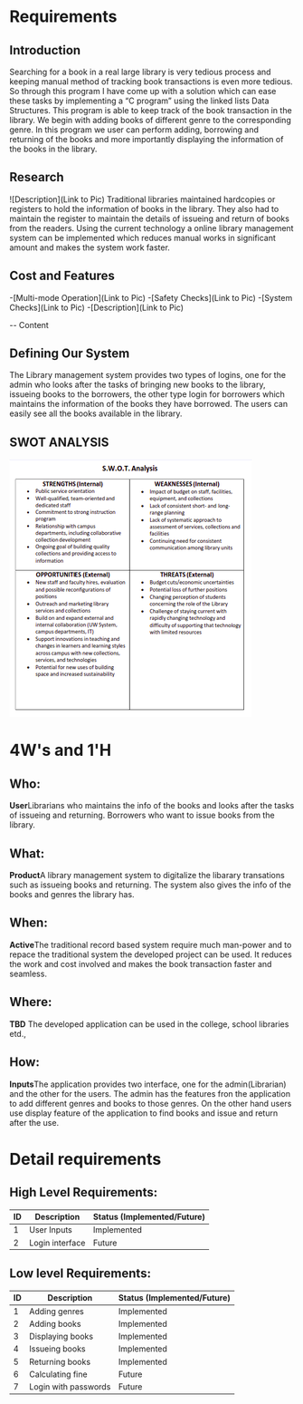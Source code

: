# Requirements
## Introduction
Searching for  a book in a real large library is very tedious process and keeping manual method of tracking book transactions is even more tedious. So through this program I have come up with a solution which can ease these tasks by implementing a “C program” using the linked lists Data Structures. This program is able to keep track of the book transaction in the library. We begin with adding  books of different genre to the corresponding genre.
In  this program we user can perform adding, borrowing  and returning of the books and more importantly displaying the information of the books in the library. 

## Research
![Description](Link to Pic)
Traditional libraries maintained hardcopies or registers to hold  the information of books in the library. They also had to maintain the register to maintain the details of issueing and return of books from the readers.
Using the current technology a online library management system can be implemented which reduces manual works in significant amount and makes the system work faster.
## Cost and Features

-[Multi-mode Operation](Link to Pic)
-[Safety Checks](Link to Pic)
-[System Checks](Link to Pic)
-[Description](Link to Pic)

-- Content 
## Defining Our System
The Library management system provides two types of logins, one for the admin who looks after the tasks of bringing new books to the library, issueing books to the borrowers, the other type login for borrowers which maintains the information of the books they have borrowed. The users can easily see all the books available in the library.
## SWOT ANALYSIS
![SWOT-Sample](https://github.com/manjunath-97/mini-project-ltts/blob/master/Swot-pHolder.png)

# 4W&#39;s and 1&#39;H

## Who:

**User**Librarians who maintains the info of the books and looks after the tasks of issueing and returning. Borrowers who want to issue books from the library.

## What:

**Product**A library management system to digitalize the libarary transations such as issueing books and returning. The system also gives the info of the books and genres the library has.

## When:

**Active**The traditional record based system require much man-power and to repace the traditional system the developed project can be used. It reduces the work and cost involved and makes the book transaction faster and seamless.

## Where:

**TBD** The developed application can be used in the college, school libraries etd.,

## How:

**Inputs**The application provides two interface, one for the admin(Librarian) and the other for the users. The admin has the features fron the application to add different genres and books to those genres. On the other hand users use display feature of the application to find books and issue and return after the use.

# Detail requirements
## High Level Requirements:
ID | Description | Status (Implemented/Future)
---|----------------------|-----------
 1 |  User Inputs  | Implemented
 2 | Login interface | Future


##  Low level Requirements:
ID | Description | Status (Implemented/Future)
---|---------------------|-----------
 1 | Adding genres  | Implemented
 2 | Adding books  | Implemented
 3 | Displaying books | Implemented
 4 | Issueing books | Implemented
 5 | Returning books | Implemented
 6 | Calculating fine| Future
 7 | Login with passwords | Future
 
 
 
